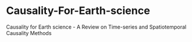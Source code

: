 # Causality-For-Earth-science
Causality for Earth science - A Review on Time-series and Spatiotemporal Causality Methods
